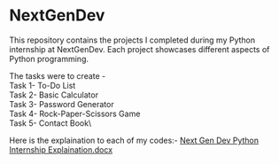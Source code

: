 # NextGenDev
This repository contains the projects I completed during my Python internship at NextGenDev. Each project showcases different aspects of Python programming.

The tasks were to create -\
Task 1- To-Do List\
Task 2- Basic Calculator\
Task 3- Password Generator\
Task 4- Rock-Paper-Scissors Game\
Task 5- Contact Book\

Here is the explaination to each of my codes:- [Next Gen Dev Python Internship Explaination.docx](https://github.com/user-attachments/files/16231299/Next.Gen.Dev.Python.Internship.Explaination.docx)
